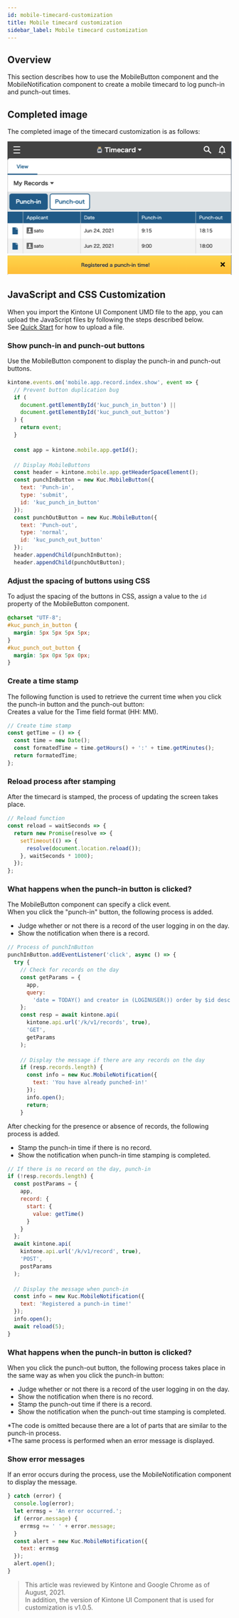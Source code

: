 ```yaml
---
id: mobile-timecard-customization
title: Mobile timecard customization
sidebar_label: Mobile timecard customization
---
```


## Overview

This section describes how to use the MobileButton component and the MobileNotification component to create a mobile timecard to log punch-in and punch-out times.

## Completed image

The completed image of the timecard customization is as follows:

![Timecard](../assets/timecard.png)
<br/>
![Stamp message](../assets/timecard_notification.png)

## JavaScript and CSS Customization

When you import the Kintone UI Component UMD file to the app, you can upload the JavaScript files by following the steps described below.<br/>
See [Quick Start](../getting-started/quick-start.md) for how to upload a file.

### Show punch-in and punch-out buttons

Use the MobileButton component to display the punch-in and punch-out buttons.

```javascript
kintone.events.on('mobile.app.record.index.show', event => {
  // Prevent button duplication bug
  if (
    document.getElementById('kuc_punch_in_button') ||
    document.getElementById('kuc_punch_out_button')
  ) {
    return event;
  }

  const app = kintone.mobile.app.getId();

  // Display MobileButtons
  const header = kintone.mobile.app.getHeaderSpaceElement();
  const punchInButton = new Kuc.MobileButton({
    text: 'Punch-in',
    type: 'submit',
    id: 'kuc_punch_in_button'
  });
  const punchOutButton = new Kuc.MobileButton({
    text: 'Punch-out',
    type: 'normal',
    id: 'kuc_punch_out_button'
  });
  header.appendChild(punchInButton);
  header.appendChild(punchOutButton);
```

### Adjust the spacing of buttons using CSS

To adjust the spacing of the buttons in CSS, assign a value to the `id` property of the MobileButton component.

```css
@charset "UTF-8";
#kuc_punch_in_button {
  margin: 5px 5px 5px 5px;
}
#kuc_punch_out_button {
  margin: 5px 0px 5px 0px;
}
```

### Create a time stamp

The following function is used to retrieve the current time when you click the punch-in button and the punch-out button:<br/>
Creates a value for the Time field format (HH: MM).

```javascript
// Create time stamp
const getTime = () => {
  const time = new Date();
  const formatedTime = time.getHours() + ':' + time.getMinutes();
  return formatedTime;
};
```

### Reload process after stamping

After the timecard is stamped, the process of updating the screen takes place.

```javascript
// Reload function
const reload = waitSeconds => {
  return new Promise(resolve => {
    setTimeout(() => {
      resolve(document.location.reload());
    }, waitSeconds * 1000);
  });
};
```

### What happens when the punch-in button is clicked?

The MobileButton component can specify a click event.<br/>
When you click the "punch-in" button, the following process is added.

- Judge whether or not there is a record of the user logging in on the day.
- Show the notification when there is a record.

```javascript
// Process of punchInButton
punchInButton.addEventListener('click', async () => {
  try {
    // Check for records on the day
    const getParams = {
      app,
      query:
        'date = TODAY() and creator in (LOGINUSER()) order by $id desc limit 1 offset 0'
    };
    const resp = await kintone.api(
      kintone.api.url('/k/v1/records', true),
      'GET',
      getParams
    );

    // Display the message if there are any records on the day
    if (resp.records.length) {
      const info = new Kuc.MobileNotification({
        text: 'You have already punched-in!'
      });
      info.open();
      return;
    }
```

After checking for the presence or absence of records, the following process is added.

- Stamp the punch-in time if there is no record.
- Show the notification when punch-in time stamping is completed.

```javascript
// If there is no record on the day, punch-in
if (!resp.records.length) {
  const postParams = {
    app,
    record: {
      start: {
        value: getTime()
      }
    }
  };
  await kintone.api(
    kintone.api.url('/k/v1/record', true),
    'POST',
    postParams
  );

  // Display the message when punch-in
  const info = new Kuc.MobileNotification({
    text: 'Registered a punch-in time!'
  });
  info.open();
  await reload(5);
}
```

### What happens when the punch-in button is clicked?

When you click the punch-out button, the following process takes place in the same way as when you click the punch-in button:

- Judge whether or not there is a record of the user logging in on the day.
- Show the notification when there is no record.
- Stamp the punch-out time if there is a record.
- Show the notification when the punch-out time stamping is completed.

*The code is omitted because there are a lot of parts that are similar to the punch-in process.<br/>
*The same process is performed when an error message is displayed.

### Show error messages

If an error occurs during the process, use the MobileNotification component to display the message.

```javascript
} catch (error) {
  console.log(error);
  let errmsg = 'An error occurred.';
  if (error.message) {
    errmsg += ' ' + error.message;
  }
  const alert = new Kuc.MobileNotification({
    text: errmsg
  });
  alert.open();
}
```

> This article was reviewed by Kintone and Google Chrome as of August, 2021.<br/>
> In addition, the version of Kintone UI Component that is used for customization is v1.0.5.
